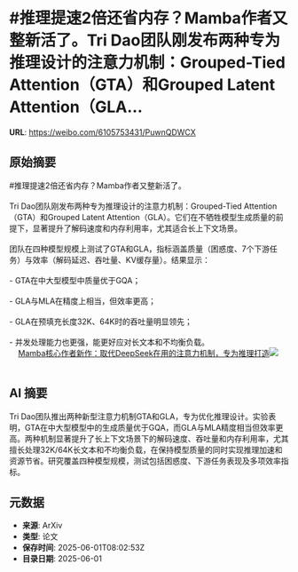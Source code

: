 # #推理提速2倍还省内存？Mamba作者又整新活了。Tri Dao团队刚发布两种专为推理设计的注意力机制：Grouped-Tied Attention（GTA）和Grouped Latent Attention（GLA...

**URL**: https://weibo.com/6105753431/PuwnQDWCX

## 原始摘要

#推理提速2倍还省内存？Mamba作者又整新活了。<br><br>Tri Dao团队刚发布两种专为推理设计的注意力机制：Grouped-Tied Attention（GTA）和Grouped Latent Attention（GLA）。它们在不牺牲模型生成质量的前提下，显著提升了解码速度和内存利用率，尤其适合长上下文场景。<br><br>团队在四种模型规模上测试了GTA和GLA，指标涵盖质量（困惑度、7个下游任务）与效率（解码延迟、吞吐量、KV缓存量）。结果显示：<br><br>- GTA在中大型模型中质量优于GQA；<br><br>- GLA与MLA在精度上相当，但效率更高；<br><br>- GLA在预填充长度32K、64K时的吞吐量明显领先；<br><br>- 并发处理能力也更强，能更好应对长文本和不均衡负载。<br> <a href="https://weibo.com/ttarticle/p/show?id=2309405172743271481520" data-hide=""><span class="url-icon"><img style="width: 1rem;height: 1rem" src="https://h5.sinaimg.cn/upload/2015/09/25/3/timeline_card_small_article_default.png" referrerpolicy="no-referrer"></span><span class="surl-text">Mamba核心作者新作：取代DeepSeek在用的注意力机制，专为推理打造</span></a><img style="" src="https://tvax3.sinaimg.cn/large/006Fd7o3ly1i1zugwccmmj30qp0f1jsu.jpg" referrerpolicy="no-referrer"><br><br>

## AI 摘要

Tri Dao团队推出两种新型注意力机制GTA和GLA，专为优化推理设计。实验表明，GTA在中大型模型中的生成质量优于GQA，而GLA与MLA精度相当但效率更高。两种机制显著提升了长上下文场景下的解码速度、吞吐量和内存利用率，尤其擅长处理32K/64K长文本和不均衡负载，在保持模型质量的同时实现推理加速和资源节省。研究覆盖四种模型规模，测试包括困惑度、下游任务表现及多项效率指标。

## 元数据

- **来源**: ArXiv
- **类型**: 论文
- **保存时间**: 2025-06-01T08:02:53Z
- **目录日期**: 2025-06-01
